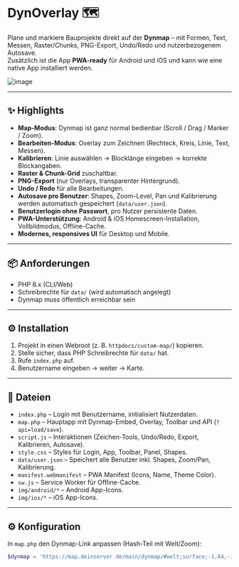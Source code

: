 # DynOverlay 🗺️

Plane und markiere Bauprojekte direkt auf der **Dynmap** – mit Formen, Text, Messen, Raster/Chunks, PNG-Export, Undo/Redo und nutzerbezogenem Autosave.  
Zusätzlich ist die App **PWA-ready** für Android und iOS und kann wie eine native App installiert werden.

![image](https://github.com/user-attachments/assets/3d7bfe96-b91b-46b2-874e-3ba633b3b302)

---

## ✨ Highlights

- **Map-Modus**: Dynmap ist ganz normal bedienbar (Scroll / Drag / Marker / Zoom).
- **Bearbeiten-Modus**: Overlay zum Zeichnen (Rechteck, Kreis, Linie, Text, Messen).
- **Kalibrieren**: Linie auswählen → Blocklänge eingeben → korrekte Blockangaben.
- **Raster & Chunk-Grid** zuschaltbar.
- **PNG-Export** (nur Overlays, transparenter Hintergrund).
- **Undo / Redo** für alle Bearbeitungen.
- **Autosave pro Benutzer**: Shapes, Zoom-Level, Pan und Kalibrierung werden automatisch gespeichert (`data/user.json`).
- **Benutzerlogin ohne Passwort**, pro Nutzer persistente Daten.
- **PWA-Unterstützung**: Android & iOS Homescreen-Installation, Vollbildmodus, Offline-Cache.
- **Modernes, responsives UI** für Desktop und Mobile.

---

## 📦 Anforderungen

- PHP 8.x (CLI/Web)
- Schreibrechte für `data/` (wird automatisch angelegt)
- Dynmap muss öffentlich erreichbar sein

---

## ⚙️ Installation

1. Projekt in einen Webroot (z. B. `httpdocs/custom-map/`) kopieren.
2. Stelle sicher, dass PHP Schreibrechte für `data/` hat.
3. Rufe `index.php` auf.
4. Benutzername eingeben → weiter → Karte.

---

## 📂 Dateien

- `index.php` – Login mit Benutzername, initialisiert Nutzerdaten.
- `map.php` – Hauptapp mit Dynmap-Embed, Overlay, Toolbar und API (`?api=load/save`).
- `script.js` – Interaktionen (Zeichen-Tools, Undo/Redo, Export, Kalibrieren, Autosave).
- `style.css` – Styles für Login, App, Toolbar, Panel, Shapes.
- `data/user.json` – Speichert alle Benutzer inkl. Shapes, Zoom/Pan, Kalibrierung.
- `manifest.webmanifest` – PWA Manifest (Icons, Name, Theme Color).
- `sw.js` – Service Worker für Offline-Cache.
- `img/android/*` – Android App-Icons.
- `img/ios/*` – iOS App-Icons.

---

## ⚙️ Konfiguration

In `map.php` den Dynmap-Link anpassen (Hash-Teil mit Welt/Zoom):

```php
$dynmap = 'https://map.deinserver.de/main/dynmap/#welt;surface;-1,64,-1;2';

